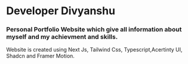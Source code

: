 # Developer Divyanshu

### Personal Portfolio Website which give all information about myself and my achievment and skills.


Website is created using Next Js, Tailwind Css, Typescript,Acertinty UI, Shadcn and Framer Motion.
